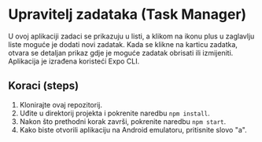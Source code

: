 # Upravitelj zadataka (Task Manager)

U ovoj aplikaciji zadaci se prikazuju u listi, a klikom na ikonu plus u zaglavlju liste moguće je dodati novi zadatak. Kada se klikne na karticu zadatka, otvara se detaljan prikaz gdje je moguće zadatak obrisati ili izmijeniti. Aplikacija je izrađena koristeći Expo CLI.

## Koraci (steps)

1. Klonirajte ovaj repozitorij.
2. Uđite u direktorij projekta i pokrenite naredbu `npm install`.
3. Nakon što prethodni korak završi, pokrenite naredbu `npm start`.
4. Kako biste otvorili aplikaciju na Android emulatoru, pritisnite slovo "a".